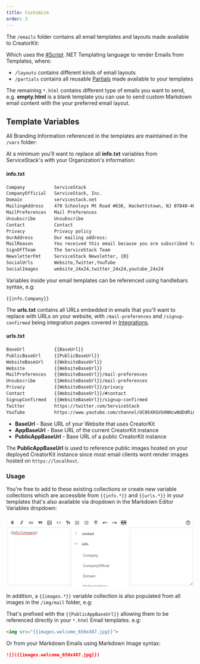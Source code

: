 ```yaml
---
title: Customize
order: 3
---
```


The `/emails` folder contains all email templates and layouts made available to CreatorKit:

<div data-component="FileLayout" data-props="{
    files: {
        emails: { 
            layouts:  { _: ['basic.html','empty.html','marketing.html'] },
            partials: { _: ['button-centered.html','divider.html','image-centered.html','section.html','title.html'] },
            vars:     { _: ['info.txt','urls.txt'] },
            _:        ['empty.html','newsletter-welcome.html','newsletter.html','verify-email.html'] 
        }
    }
}"></div>

Which uses the [#Script](https://sharpscript.net) .NET Templating language to render Emails from Templates, where:

 - `/layouts` contains different kinds of email layouts
 - `/partials` contains all reusable [Partials](https://sharpscript.net/docs/partials) made available to your templates
 
The remaining `*.html` contains different type of emails you want to send, e.g. **empty.html** is a blank
template you can use to send custom Markdown email content with the your preferred email layout.

## Template Variables

All Branding Information referenced in the templates are maintained in the `/vars` folder:

<div data-component="FileLayout" data-props="{ files: { vars: { _: ['info.txt','urls.txt'] } } }"></div>

At a minimum you'll want to replace all **info.txt** variables from ServiceStack's with your Organization's information:

#### info.txt

```txt
Company           ServiceStack
CompanyOfficial   ServiceStack, Inc.
Domain            servicestack.net
MailingAddress    470 Schooleys Mt Road #636, Hackettstown, NJ 07840-4096
MailPreferences   Mail Preferences
Unsubscribe       Unsubscribe
Contact           Contact
Privacy           Privacy policy
OurAddress        Our mailing address:
MailReason        You received this email because you are subscribed to ServiceStack news and announcements.
SignOffTeam       The ServiceStack Team
NewsletterFmt     ServiceStack Newsletter, {0}
SocialUrls        Website,Twitter,YouTube
SocialImages      website_24x24,twitter_24x24,youtube_24x24
```

Variables inside your email templates can be referenced using handlebars syntax, e.g: 

`{{info.Company}}`

The **urls.txt** contains all URLs embedded in emails that you'll want to replace with URLs on your website, with 
`/mail-preferences` and `/signup-confirmed` being integration pages covered in [Integrations](./integrations).

#### urls.txt

```txt
BaseUrl           {{BaseUrl}}
PublicBaseUrl     {{PublicBaseUrl}}
WebsiteBaseUrl    {{WebsiteBaseUrl}}
Website           {{WebsiteBaseUrl}}
MailPreferences   {{WebsiteBaseUrl}}/mail-preferences
Unsubscribe       {{WebsiteBaseUrl}}/mail-preferences
Privacy           {{WebsiteBaseUrl}}/privacy
Contact           {{WebsiteBaseUrl}}/#contact
SignupConfirmed   {{WebsiteBaseUrl}}/signup-confirmed
Twitter           https://twitter.com/ServiceStack
YouTube           https://www.youtube.com/channel/UC0kXKGVU4NHcwNdDdRiAJSA
```

 - **BaseUrl** - Base URL of your Website that uses CreatorKit
 - **AppBaseUrl** - Base URL of the current CreatorKit instance
 - **PublicAppBaseUrl** - Base URL of a public CreatorKit instance

The **PublicAppBaseUrl** is used to reference public images hosted on your deployed CreatorKit instance since most email
clients wont render images hosted on `https://localhost`.

### Usage

You're free to add to these existing collections or create new variable collections which  are accessible from 
`{{info.*}}` and `{{urls.*}}` in your templates that's also available via dropdown in the Markdown Editor Variables
dropdown:

![](/img/pages/creatorkit/markdown-vars.png)

In addition, a `{{images.*}}` variable collection is also populated from all images in the `/img/mail` folder, e.g:

<div data-component="FileLayout" data-props="{ files: { 
    img: {
        mail: { _: [
            'blog_48x48@2x.png',
            'chat_48x48@2x.png',
            'email_100x100@2x.png',
            'logo_72x72@2x.png',
            'logofull_350x60@2x.png',
            'mail_48x48@2x.png',
            'speaker_48x48@2x.png',
            'twitter_24x24@2x.png',
            'video_48x48@2x.png',
            'website_24x24@2x.png',
            'welcome_650x487.jpg',
            'youtube_24x24@2x.png',
            'youtube_48x48@2x.png'
            ]
        }
    } } 
}"></div>

That's prefixed with the `{{PublicAppBaseUrl}}` allowing them to be referenced directly in your `*.html` Email templates. e.g:  

```html
<img src="{{images.welcome_650x487.jpg}}">
```

Or from your Markdown Emails using Markdown Image syntax:

```markdown
![]({{images.welcome_650x487.jpg}})
```
